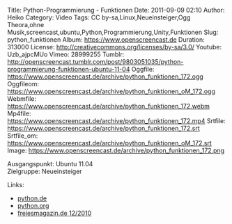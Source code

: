 Title: Python-Programmierung - Funktionen
Date: 2011-09-09 02:10
Author: Heiko
Category: Video
Tags: CC by-sa,Linux,Neueinsteiger,Ogg Theora,ohne Musik,screencast,ubuntu,Python,Programmierung,Unity,Funktionen
Slug: python_funktionen
Album: https://www.openscreencast.de
Duration: 313000
License: http://creativecommons.org/licenses/by-sa/3.0/
Youtube: Uzb_ajpcMUo
Vimeo: 28999255
Tumblr: http://openscreencast.tumblr.com/post/9803051035/python-programmierung-funktionen-ubuntu-11-04
Oggfile: https://www.openscreencast.de/archive/python_funktionen_172.ogg
Oggfileom: https://www.openscreencast.de/archive/python_funktionen_oM_172.ogg
Webmfile: https://www.openscreencast.de/archive/python_funktionen_172.webm
Mp4file: https://www.openscreencast.de/archive/python_funktionen_172.mp4
Srtfile: https://www.openscreencast.de/archive/python_funktionen_172.srt
Srtfile_om: https://www.openscreencast.de/archive/python_funktionen_oM_172.srt
Image: https://www.openscreencast.de/archive/python_funktionen_172.png

Ausgangspunkt: Ubuntu 11.04  
Zielgruppe: Neueinsteiger  

Links:

  * [python.de](http://www.python.de "Link zu Python.de" )
  * [python.org](http://www.python.org "Link zu Python.org" )
  * [freiesmagazin.de 12/2010](http://www.freiesmagazin.de/freiesMagazin-2010-12 "Link zu freiesmagazin.de" )

